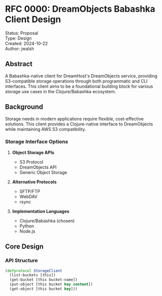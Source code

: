 # RFC 0000: DreamObjects Babashka Client Design
Status: Proposal  
Type: Design  
Created: 2024-10-22  
Author: jwalsh

## Abstract

A Babashka-native client for DreamHost's DreamObjects service, providing S3-compatible storage operations through both programmatic and CLI interfaces. This client aims to be a foundational building block for various storage use cases in the Clojure/Babashka ecosystem.

## Background

Storage needs in modern applications require flexible, cost-effective solutions. This client provides a Clojure-native interface to DreamObjects while maintaining AWS S3 compatibility.

### Storage Interface Options

1. **Object Storage APIs**
   - S3 Protocol
   - DreamObjects API
   - Generic Object Storage

2. **Alternative Protocols**
   - SFTP/FTP
   - WebDAV
   - rsync

3. **Implementation Languages**
   - Clojure/Babashka (chosen)
   - Python
   - Node.js

## Core Design

### API Structure
```clojure
(defprotocol StorageClient
  (list-buckets [this])
  (get-bucket [this bucket-name])
  (put-object [this bucket key content])
  (get-object [this bucket key]))
```

